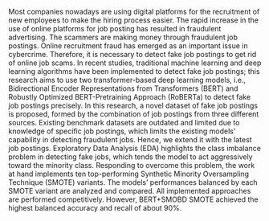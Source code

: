 Most companies nowadays are using digital platforms for the recruitment of new employees to
make the hiring process easier. The rapid increase in the use of online platforms for job posting has resulted in
fraudulent advertising. The scammers are making money through fraudulent job postings. Online recruitment
fraud has emerged as an important issue in cybercrime. Therefore, it is necessary to detect fake job postings to
get rid of online job scams. In recent studies, traditional machine learning and deep learning algorithms have
been implemented to detect fake job postings; this research aims to use two transformer-based deep learning
models, i.e., Bidirectional Encoder Representations from Transformers (BERT) and Robustly Optimized
BERT-Pretraining Approach (RoBERTa) to detect fake job postings precisely. In this research, a novel dataset
of fake job postings is proposed, formed by the combination of job postings from three different sources.
Existing benchmark datasets are outdated and limited due to knowledge of specific job postings, which limits
the existing models’ capability in detecting fraudulent jobs. Hence, we extend it with the latest job postings.
Exploratory Data Analysis (EDA) highlights the class imbalance problem in detecting fake jobs, which tends
the model to act aggressively toward the minority class. Responding to overcome this problem, the work
at hand implements ten top-performing Synthetic Minority Oversampling Technique (SMOTE) variants.
The models’ performances balanced by each SMOTE variant are analyzed and compared. All implemented
approaches are performed competitively. However, BERT+SMOBD SMOTE achieved the highest balanced
accuracy and recall of about 90%.
